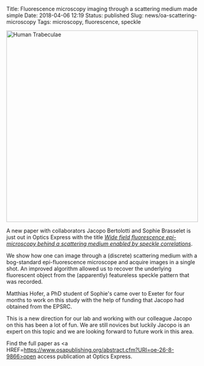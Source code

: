 Title: Fluorescence microscopy imaging through a scattering medium made simple
Date: 2018-04-06 12:19
Status: published
Slug: news/oa-scattering-microscopy
Tags: microscopy, fluorescence, speckle

<img width="500" src="{filename}/images/news/scattering-epi-fluorescence.png" alt="Human Trabeculae">

A new paper with collaborators Jacopo Bertolotti and Sophie Brasselet is just out in Optics Express with the title <a HREF=http://dx.doi.org/10.1038/s41598-018-21199-y>_Wide field fluorescence epi-microscopy behind a scattering medium enabled by speckle correlations_</a>.

We show how one can image through a (discrete) scattering medium with a bog-standard epi-fluorescence microscope and acquire images in a single shot. An improved algorithm allowed us to recover the underlying fluorescent object from the (apparently) featureless speckle pattern that was recorded.

Matthias Hofer, a PhD student of Sophie's came over to Exeter for four months to work on this study with the help of funding that Jacopo had obtained from the EPSRC.

This is a new direction for our lab and working with our colleague Jacopo on this has been a lot of fun. We are still novices but luckily Jacopo is an expert on this topic and we are looking forward to future work in this area.

Find the full paper as <a HREF=https://www.osapublishing.org/abstract.cfm?URI=oe-26-8-9866>open access publication at Optics Express</a>.
